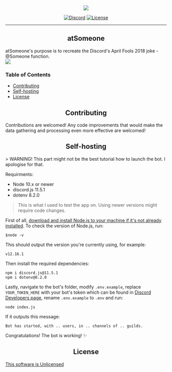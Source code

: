 
<div align="center">
    <img src="https://i.imgur.com/RFcCwcj.png">

<a href="https://discord.gg/7vhD4KB">![Discord](https://img.shields.io/discord/661993788616474628?label=Join%20us%20on%20Discord&logo=discord&logoColor=ffffff)</a>
<a href="https://github.com/TheOnlyGhostwolf/atSomeone/blob/master/LICENSE">![License](https://img.shields.io/badge/License-Unlicense-brightgreen)</a>
</div>

---

<h2 align="center">atSomeone</h2>
atSomeone's purpose is to recreate the Discord's April Fools 2018 joke - @Someone function. 
<div aligh="center">
	<img src="https://i.imgur.com/oOYrgpC.png">
	</div>

<h3>Table of Contents</h3>

- [Contributing](#contributing)
- [Self-hosting](#self-hosting)
- [License](#license)

<h2 align="center">Contributing</h2>
Contributions are welcomed! Any code improvements that would make the data gathering and processing even more effective are welcomed!

<h2 align="center">Self-hosting</h2>
> WARNING! This part might not be the best tutorial how to launch the bot. I apologise for that.

Requirments:
- Node 10.x or newer
- discord.js 11.5.1
- dotenv 8.2.0
> This is what I used to test the app on. Using newer versions might require code changes.

First of all, [download and install Node.js to your machine if it's not already installed](https://nodejs.org/en/download/). To check the version of Node.js, run:
```
$node -v
```
This should output the version you're currently using, for example:
```
v12.16.1
```

Then install the required dependencies:
```
npm i discord.js@11.5.1
npm i dotenv@8.2.0
```

Lastly, navigate to the bot's folder, modify `.env.example`, replace `YOUR_TOKEN_HERE` with your bot's token which can be found in [Discord Developers page](https://discordapp.com/developers), rename `.env.example` to `.env` and run:
```
node index.js
```

If it outputs this message:
```
Bot has started, with .. users, in .. channels of .. guilds.
```

Congratulations! The bot is working! :sparkles:

<h2 align="center">License</h2>

[This software is Unlicensed](https://github.com/TheOnlyGhostwolf/atSomeone/blob/master/LICENSE)